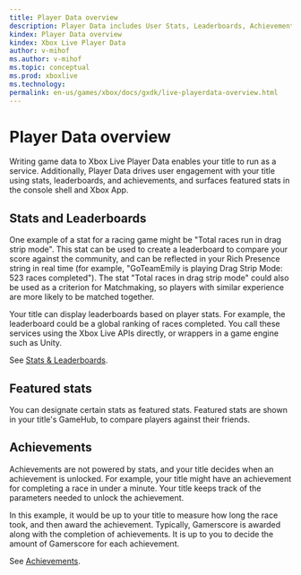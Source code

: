 ```yaml
---
title: Player Data overview
description: Player Data includes User Stats, Leaderboards, Achievements, and Featured Stats.
kindex: Player Data overview
kindex: Xbox Live Player Data
author: v-mihof
ms.author: v-mihof
ms.topic: conceptual
ms.prod: xboxlive
ms.technology: 
permalink: en-us/games/xbox/docs/gxdk/live-playerdata-overview.html
---
```


# Player Data overview

<!-- was public "Xbox Live" article titled "Player Data: Stats, Leaderboards, and Achievements", old filename "data-platform-for-stats-leaderboards-achievements.md" -->

Writing game data to Xbox Live Player Data enables your title to run as a service.
Additionally, Player Data drives user engagement with your title using stats, leaderboards, and achievements, and surfaces featured stats in the console shell and Xbox App.


## Stats and Leaderboards

One example of a stat for a racing game might be "Total races run in drag strip mode".
This stat can be used to create a leaderboard to compare your score against the community, and can be reflected in your Rich Presence string in real time (for example, "GoTeamEmily is playing Drag Strip Mode: 523 races completed").
The stat "Total races in drag strip mode" could also be used as a criterion for Matchmaking, so players with similar experience are more likely to be matched together.

Your title can display leaderboards based on player stats.
For example, the leaderboard could be a global ranking of races completed.
You call these services using the Xbox Live APIs directly, or wrappers in a game engine such as Unity.

See [Stats & Leaderboards](stats-leaderboards/live-stats-leaderboards-nav.md).


## Featured stats

You can designate certain stats as featured stats.
Featured stats are shown in your title's GameHub, to compare players against their friends.


## Achievements

Achievements are not powered by stats, and your title decides when an achievement is unlocked.
For example, your title might have an achievement for completing a race in under a minute.
Your title keeps track of the parameters needed to unlock the achievement.

In this example, it would be up to your title to measure how long the race took, and then award the achievement.
Typically, Gamerscore is awarded along with the completion of achievements.
It is up to you to decide the amount of Gamerscore for each achievement.

See [Achievements](achievements/live-achievements-nav.md).
